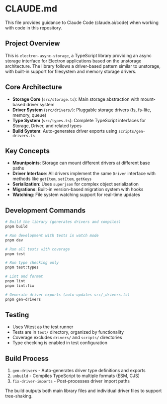 # CLAUDE.md

This file provides guidance to Claude Code (claude.ai/code) when working with code in this repository.

## Project Overview

This is `electron-async-storage`, a TypeScript library providing an async storage interface for Electron applications based on the unstorage architecture. The library follows a driver-based pattern similar to unstorage, with built-in support for filesystem and memory storage drivers.

## Core Architecture

- **Storage Core** (`src/storage.ts`): Main storage abstraction with mount-based driver system
- **Driver System** (`src/drivers/`): Pluggable storage drivers (fs, fs-lite, memory, queue)
- **Type System** (`src/types.ts`): Complete TypeScript interfaces for Storage, Driver, and related types
- **Build System**: Auto-generates driver exports using `scripts/gen-drivers.ts`

## Key Concepts

- **Mountpoints**: Storage can mount different drivers at different base paths
- **Driver Interface**: All drivers implement the same `Driver` interface with methods like `getItem`, `setItem`, `getKeys`
- **Serialization**: Uses `superjson` for complex object serialization
- **Migrations**: Built-in version-based migration system with hooks
- **Watching**: File system watching support for real-time updates

## Development Commands

```bash
# Build the library (generates drivers and compiles)
pnpm build

# Run development with tests in watch mode
pnpm dev

# Run all tests with coverage
pnpm test

# Run type checking only
pnpm test:types

# Lint and format
pnpm lint
pnpm lint:fix

# Generate driver exports (auto-updates src/_drivers.ts)
pnpm gen-drivers
```

## Testing

- Uses Vitest as the test runner
- Tests are in `test/` directory, organized by functionality
- Coverage excludes `drivers/` and `scripts/` directories
- Type checking is enabled in test configuration

## Build Process

1. `gen-drivers` - Auto-generates driver type definitions and exports
2. `unbuild` - Compiles TypeScript to multiple formats (ESM, CJS)
3. `fix-driver-imports` - Post-processes driver import paths

The build outputs both main library files and individual driver files to support tree-shaking.
